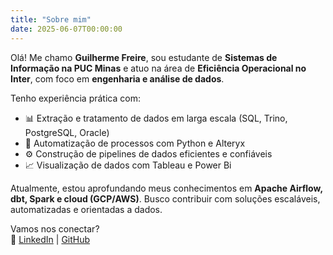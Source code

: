 ```yaml
---
title: "Sobre mim"
date: 2025-06-07T00:00:00
---
```


Olá! Me chamo **Guilherme Freire**, sou estudante de **Sistemas de Informação na PUC Minas** e atuo na área de **Eficiência Operacional no Inter**, com foco em **engenharia e análise de dados**.

Tenho experiência prática com:

- 📊 Extração e tratamento de dados em larga escala (SQL, Trino, PostgreSQL, Oracle)
- 🤖 Automatização de processos com Python e Alteryx
- ⚙️ Construção de pipelines de dados eficientes e confiáveis
- 📈 Visualização de dados com Tableau e Power Bi

Atualmente, estou aprofundando meus conhecimentos em **Apache Airflow, dbt, Spark e cloud (GCP/AWS)**. Busco contribuir com soluções escaláveis, automatizadas e orientadas a dados.

Vamos nos conectar?  
🔗 [LinkedIn](https://www.linkedin.com/in/guilherme-freire-9175411ba/) | [GitHub](https://github.com/guilhermefreire1)
